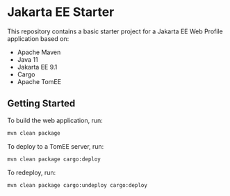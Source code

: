 # Jakarta EE Starter

This repository contains a basic starter project for a Jakarta EE Web Profile application based on:

* Apache Maven
* Java 11
* Jakarta EE 9.1
* Cargo
* Apache TomEE

## Getting Started

To build the web application, run:

```sh
mvn clean package
```

To deploy to a TomEE server, run:

```sh
mvn clean package cargo:deploy
```

To redeploy, run:

```sh
mvn clean package cargo:undeploy cargo:deploy
```